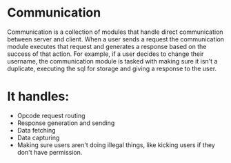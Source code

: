 # Communication

Communication is a collection of modules that handle direct communication between server and client. When a user sends a request the communication module
executes that request and generates a response based on the success of that action. For example, if a user decides to change their username, the communication
module is tasked with making sure it isn't a duplicate, executing the sql for storage and giving a response to the user.

# It handles:
- Opcode request routing
- Response generation and sending
- Data fetching
- Data capturing
- Making sure users aren't doing illegal things, like kicking users if they don't have permission.

